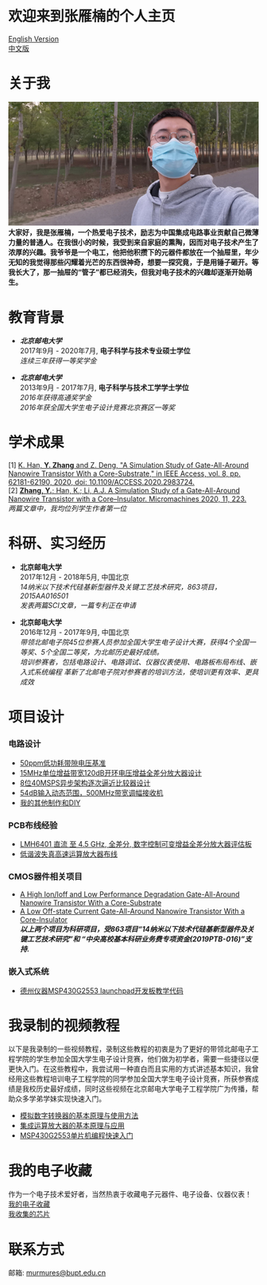 # 欢迎来到张雁楠的个人主页
[English Version](https://yannanzhang512.github.io/YannanZhang/)    
[中文版](https://yannanzhang512.github.io/YannanZhang/pages/index_cn.html)    

# 关于我
![banner](img/banner.jpg)   
**大家好，我是张雁楠，一个热爱电子技术，励志为中国集成电路事业贡献自己微薄力量的普通人。在我很小的时候，我受到来自家庭的熏陶，因而对电子技术产生了浓厚的兴趣。我爷爷是一个电工，他把他积攒下的元器件都放在一个抽屉里，年少无知的我觉得那些闪耀着光芒的东西很神奇，想要一探究竟，于是用锤子砸开。等我长大了，那一抽屉的“管子”都已经消失，但我对电子技术的兴趣却逐渐开始萌生。** 

# 教育背景
+ ***北京邮电大学***   
2017年9月 - 2020年7月, **电子科学与技术专业硕士学位**   
*连续三年获得一等奖学金*   

+ ***北京邮电大学***  
2013年9月 - 2017年7月, **电子科学与技术工学学士学位**   
*2016年获得高通奖学金*   
*2016年获全国大学生电子设计竞赛北京赛区一等奖*   

# 学术成果
[1] [K. Han, **Y. Zhang** and Z. Deng, "A Simulation Study of Gate-All-Around Nanowire Transistor With a Core-Substrate," in IEEE Access, vol. 8, pp. 62181-62190, 2020, doi: 10.1109/ACCESS.2020.2983724.](https://ieeexplore.ieee.org/document/9049338)   
[2] [**Zhang, Y.**; Han, K.; Li, A.J. A Simulation Study of a Gate-All-Around Nanowire Transistor with a Core–Insulator. Micromachines 2020, 11, 223.](https://www.mdpi.com/2072-666X/11/2/223?type=check_update)   
*两篇文章中，我均位列学生作者第一位*

# 科研、实习经历
+ **北京邮电大学**     
2017年12月 - 2018年5月, 中国北京  
*14纳米以下技术代硅基新型器件及关键工艺技术研究，863项目，2015AA016501*   
*发表两篇SCI文章，一篇专利正在申请*

+ **北京邮电大学**     
2016年12月 - 2017年9月, 中国北京  
*带领北邮电子院45位参赛人员参加全国大学生电子设计大赛，获得4个全国一等奖、5个全国二等奖，为北邮历史最好成绩。*   
*培训参赛者，包括电路设计、电路调试、仪器仪表使用、电路板布局布线、嵌入式系统编程*
*革新了北邮电子院对参赛者的培训方法，使培训更有效率、更具成效*


# 项目设计
### 电路设计
+ [50ppm低功耗带隙电压基准](pages/bandgap_cn.md)
+ [15MHz单位增益带宽120dB开环电压增益全差分放大器设计](pages/fda_cn.md)
+ [8位40MSPS异步架构逐次逼近比较器设计](pages/asyncSAR_cn.md)
+ [54dB输入动态范围，500MHz带宽调幅接收机](pages/am_cn.md)
+ [我的其他制作和DIY](pages/partofwork_cn.md)  

### PCB布线经验
+ [LMH6401 直流 至 4.5 GHz, 全差分, 数字控制可变增益全差分放大器评估板](pages/lmh6401_cn.md)
+ [低谐波失真高速运算放大器布线](pages/LowDistortionAmpPCB_cn.md)

### CMOS器件相关项目
+ [A High Ion/Ioff and Low Performance Degradation Gate-All-Around Nanowire Transistor With a Core-Substrate](pages/csgaa_cn.md)   
+ [A Low Off-state Current Gate-All-Around Nanowire Transistor With a Core-Insulator](pages/cigaa_cn.md)   
***以上两个项目为科研项目，受863项目“14纳米以下技术代硅基新型器件及关键工艺技术研究”和 “中央高校基本科研业务费专项资金(2019PTB-016)”支持.***   

### 嵌入式系统
+ [德州仪器MSP430G2553 launchpad开发板教学代码](https://github.com/YannanZhang512/MSP430G2553_TutorialCode)

# 我录制的视频教程
以下是我录制的一些视频教程，录制这些教程的初衷是为了更好的带领北邮电子工程学院的学生参加全国大学生电子设计竞赛，他们做为初学者，需要一些捷径以便更快入门。在这些教程中，我尝试用一种直白而且实用的方式讲述基本知识，我曾经用这些教程培训电子工程学院的同学参加全国大学生电子设计竞赛，所获参赛成绩是我校历史最好成绩，同时这些视频在北京邮电大学电子工程学院广为传播，帮助众多学弟学妹实现快速入门。

+ [模拟数字转换器的基本原理与使用方法](https://www.youtube.com/playlist?list=PLGBDFkRTcisEuyedRHiHl547lP2yFqDW9)   
+ [集成运算放大器的基本原理与应用](https://www.youtube.com/playlist?list=PLGBDFkRTcisHKM1OWy6qZNCFKBaAgddp3)   
+ [MSP430G2553单片机编程快速入门](https://www.youtube.com/playlist?list=PLGBDFkRTcisHyLQ5KSV0SdlaFIZCimGQY)   

# 我的电子收藏    
作为一个电子技术爱好者，当然热衷于收藏电子元器件、电子设备、仪器仪表！   
[我的电子收藏](pages/collections_cn.md)   
[我收集的芯片](pages/chipcollections_cn.md)    

# 联系方式
邮箱: murmures@bupt.edu.cn

